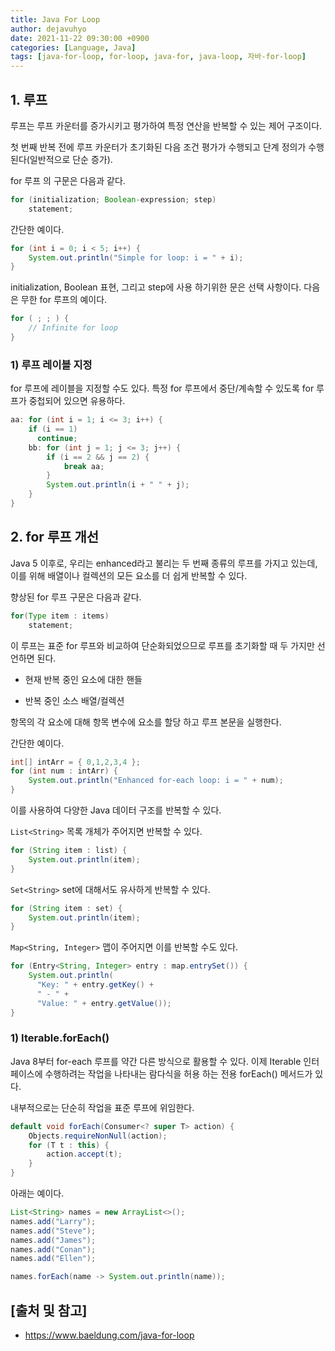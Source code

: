 ```yaml
---
title: Java For Loop
author: dejavuhyo
date: 2021-11-22 09:30:00 +0900
categories: [Language, Java]
tags: [java-for-loop, for-loop, java-for, java-loop, 자바-for-loop]
---
```


## 1. 루프
루프는 루프 카운터를 증가시키고 평가하여 특정 연산을 반복할 수 있는 제어 구조이다.

첫 번째 반복 전에 루프 카운터가 초기화된 다음 조건 평가가 수행되고 단계 정의가 수행된다(일반적으로 단순 증가).

for 루프 의 구문은 다음과 같다.

```java
for (initialization; Boolean-expression; step) 
    statement;
```

간단한 예이다.

```java
for (int i = 0; i < 5; i++) {
    System.out.println("Simple for loop: i = " + i);
}
```

initialization, Boolean 표현, 그리고 step에 사용 하기위한 문은 선택 사항이다. 다음은 무한 for 루프의 예이다.

```java
for ( ; ; ) {
    // Infinite for loop
}
```

### 1) 루프 레이블 지정
for 루프에 레이블을 지정할 수도 있다. 특정 for 루프에서 중단/계속할 수 있도록 for 루프가 중첩되어 있으면 유용하다.

```java
aa: for (int i = 1; i <= 3; i++) {
    if (i == 1)
      continue;
    bb: for (int j = 1; j <= 3; j++) {
        if (i == 2 && j == 2) {
            break aa;
        }
        System.out.println(i + " " + j);
    }
}
```

## 2. for 루프 개선
Java 5 이후로, 우리는 enhanced라고 불리는 두 번째 종류의 루프를 가지고 있는데, 이를 위해 배열이나 컬렉션의 모든 요소를 더 쉽게 반복할 수 있다.

향상된 for 루프 구문은 다음과 같다.

```java
for(Type item : items)
    statement;
```

이 루프는 표준 for 루프와 비교하여 단순화되었으므로 루프를 초기화할 때 두 가지만 선언하면 된다.

* 현재 반복 중인 요소에 대한 핸들

* 반복 중인 소스 배열/컬렉션

항목의 각 요소에 대해 항목 변수에 요소를 할당 하고 루프 본문을 실행한다.

간단한 예이다.

```java
int[] intArr = { 0,1,2,3,4 }; 
for (int num : intArr) {
    System.out.println("Enhanced for-each loop: i = " + num);
}
```

이를 사용하여 다양한 Java 데이터 구조를 반복할 수 있다.

`List<String>` 목록 개체가 주어지면 반복할 수 있다.

```java
for (String item : list) {
    System.out.println(item);
}
```

`Set<String>` set에 대해서도 유사하게 반복할 수 있다.

```java
for (String item : set) {
    System.out.println(item);
}
```

`Map<String, Integer>` 맵이 주어지면 이를 반복할 수도 있다.

```java
for (Entry<String, Integer> entry : map.entrySet()) {
    System.out.println(
      "Key: " + entry.getKey() + 
      " - " + 
      "Value: " + entry.getValue());
}
```

### 1) Iterable.forEach()
Java 8부터 for-each 루프를 약간 다른 방식으로 활용할 수 있다. 이제 Iterable 인터페이스에 수행하려는 작업을 나타내는 람다식을 허용 하는 전용 forEach() 메서드가 있다.

내부적으로는 단순히 작업을 표준 루프에 위임한다.

```java
default void forEach(Consumer<? super T> action) {
    Objects.requireNonNull(action);
    for (T t : this) {
        action.accept(t);
    }
}
```

아래는 예이다.

```java
List<String> names = new ArrayList<>();
names.add("Larry");
names.add("Steve");
names.add("James");
names.add("Conan");
names.add("Ellen");

names.forEach(name -> System.out.println(name));
```

## [출처 및 참고]
* <https://www.baeldung.com/java-for-loop>
